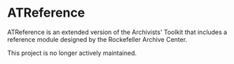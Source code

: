 # ATReference

ATReference is an extended version of the Archivists' Toolkit that includes a reference module designed by the Rockefeller Archive Center.

This project is no longer actively maintained.
